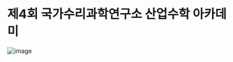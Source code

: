 # 제4회 국가수리과학연구소 산업수학 아카데미
![image](https://user-images.githubusercontent.com/105963819/196508402-7388b6c4-a07c-4e01-b5d9-2bb7a777013a.png)

